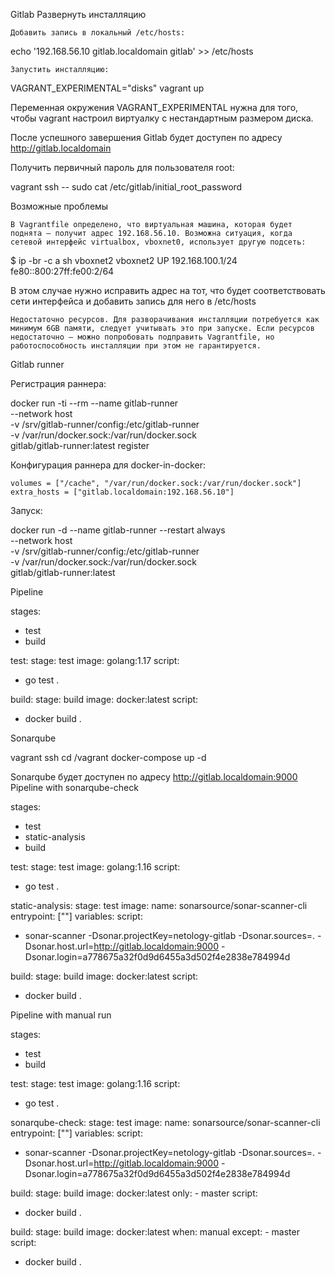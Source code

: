 Gitlab
Развернуть инсталляцию

    Добавить запись в локальный /etc/hosts:

echo '192.168.56.10    gitlab.localdomain gitlab' >> /etc/hosts

    Запустить инсталляцию:

VAGRANT_EXPERIMENTAL="disks" vagrant up

Переменная окружения VAGRANT_EXPERIMENTAL нужна для того, чтобы vagrant настроил виртуалку с нестандартным размером диска.

После успешного завершения Gitlab будет доступен по адресу http://gitlab.localdomain

Получить первичный пароль для пользователя root:

vagrant ssh -- sudo cat /etc/gitlab/initial_root_password

Возможные проблемы

    В Vagrantfile определено, что виртуальная машина, которая будет поднята — получит адрес 192.168.56.10. Возможна ситуация, когда сетевой интерфейс virtualbox, vboxnet0, использует другую подсеть:

$ ip -br -c a sh vboxnet2
vboxnet2         UP             192.168.100.1/24 fe80::800:27ff:fe00:2/64

В этом случае нужно исправить адрес на тот, что будет соответствовать сети интерфейса и добавить запись для него в /etc/hosts

    Недостаточно ресурсов. Для разворачивания инсталляции потребуется как минимум 6GB памяти, следует учитывать это при запуске. Если ресурсов недостаточно — можно попробовать подправить Vagrantfile, но работоспособность инсталляции при этом не гарантируется.

Gitlab runner

Регистрация раннера:

   docker run -ti --rm --name gitlab-runner \
     --network host \
     -v /srv/gitlab-runner/config:/etc/gitlab-runner \
     -v /var/run/docker.sock:/var/run/docker.sock \
     gitlab/gitlab-runner:latest register

Конфигурация раннера для docker-in-docker:

    volumes = ["/cache", "/var/run/docker.sock:/var/run/docker.sock"]
    extra_hosts = ["gitlab.localdomain:192.168.56.10"]

Запуск:

   docker run -d --name gitlab-runner --restart always \
     --network host \
     -v /srv/gitlab-runner/config:/etc/gitlab-runner \
     -v /var/run/docker.sock:/var/run/docker.sock \
     gitlab/gitlab-runner:latest

Pipeline

stages:
  - test
  - build

test:
  stage: test
  image: golang:1.17
  script: 
   - go test .

build:
  stage: build
  image: docker:latest
  script:
   - docker build .

Sonarqube

vagrant ssh
cd /vagrant
docker-compose up -d

Sonarqube будет доступен по адресу http://gitlab.localdomain:9000
Pipeline with sonarqube-check

stages:
  - test
  - static-analysis
  - build

test:
  stage: test
  image: golang:1.16
  script: 
   - go test .

static-analysis:
 stage: test
 image:
  name: sonarsource/sonar-scanner-cli
  entrypoint: [""]
 variables:
 script:
  - sonar-scanner -Dsonar.projectKey=netology-gitlab -Dsonar.sources=. -Dsonar.host.url=http://gitlab.localdomain:9000 -Dsonar.login=a778675a32f0d9d6455a3d502f4e2838e784994d

build:
  stage: build
  image: docker:latest
  script:
   - docker build .

Pipeline with manual run

stages:
  - test
  - build

test:
  stage: test
  image: golang:1.16
  script: 
   - go test .

sonarqube-check:
 stage: test
 image:
  name: sonarsource/sonar-scanner-cli
  entrypoint: [""]
 variables:
 script:
  - sonar-scanner -Dsonar.projectKey=netology-gitlab -Dsonar.sources=. -Dsonar.host.url=http://gitlab.localdomain:9000 -Dsonar.login=a778675a32f0d9d6455a3d502f4e2838e784994d

build:
  stage: build
  image: docker:latest
  only:
    - master
  script:
   - docker build .

build:
  stage: build
  image: docker:latest
  when: manual
  except:
    - master
  script:
   - docker build .
